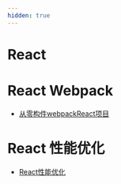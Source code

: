 ```yaml
---
hidden: true
---
```


# React


# React Webpack

* [从零构件webpackReact项目](./React_Webpack/从零构件react_antd_webpack项目.md)

# React 性能优化

* [React性能优化](./React性能优化/index.md)